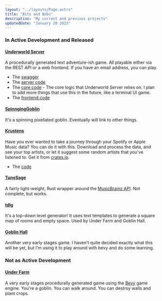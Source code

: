 ```yaml
---
layout: "../layouts/Page.astro"
title: "Bits and Bobs"
description: "My current and previous projects"
updatedDate: "January 28 2023"
---
```


### In Active Development and Released

#### [Underworld Server](https://www.spinninggoblin.com/underworld)
A procedurally generated text adventure-ish game. All playable either via the REST API or a web frontend. If you have an email address, you can play.
  - The [swagger](https://underworldserver.fly.dev/swagger_ui)
  - The [server code](https://github.com/spinnginggoblin/underworld_server)
  - The [core code](https://github.com/SpinningGoblin/underworld_core) - The core logic that Underworld Server relies on. I plan to add more things that use this in the future, like a terminal UI game.
  - The [frontend code](https://github.com.spinninggoblin/underworld)

#### [SpinngingGoblin](https://www.spinninggoblin.com)
It's a spinning pixellated goblin. Eventually will link to other things.

#### [Krustens](https://crates.io/crates/krustens)
Have you ever wanted to take a journey through your Spotify or Apple Music data? You can do it with this. Download and process the data, and see your top artists, or let it suggest some random artists that you've listened to. Get it from [crates.io](https://crates.io/crates/krustens).
  - The [code](https://github.com/derrickp/krustens)

#### [TuneSage](https://github.com/spinninggoblin/tune_sage)
A fairly light-weight, Rust wrapper around the [MusicBrainz API](https://musicbrainz.org/doc/MusicBrainz_API). Not complete, but works.

#### [tdlg](https://crates.io/crates/tdlg)
It's a top-down level generator! It uses text templates to generate a square map of rooms and empty space. Used by Under Farm and Goblin Hall.

#### [Goblin Hall](https://github.com/SpinningGoblin/goblin_hall)
Another very early stages game. I haven't quite decided exactly what this will be yet, but I'm using it to play around with bevy and do some learning.

### Not as Active Development

#### [Under Farm](https://github.com/derrickp/under_farm)
A very early stages procedurally generated game using the [Bevy](https://bevyengine.org/) game engine. You're a goblin. You can walk around. You can destroy walls and plant crops.
